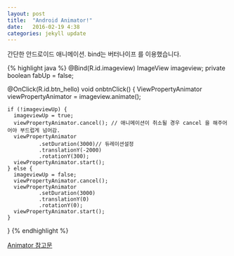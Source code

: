 ```yaml
---
layout: post
title:  "Android Animator!"
date:   2016-02-19 4:38
categories: jekyll update
---
```


간단한 안드로이드 애니메이션.
bind는 <a gref="https://github.com/JakeWharton/butterknife">버터나이프</a> 를 이용했습니다.

{% highlight java %}
  @Bind(R.id.imageview) ImageView imageview;
  private boolean fabUp = false;

  @OnClick(R.id.btn_hello)
  void onbtnClick() {
    ViewPropertyAnimator viewPropertyAnimator = imageview.animate();

    if (!imageviewUp) {
      imageviewUp = true;
      viewPropertyAnimator.cancel(); // 애니메이션이 취소될 경우 cancel 을 해주어어야 부드럽게 넘어감.
      viewPropertyAnimator
              .setDuration(3000)// 듀레이션설정
              .translationY(-2000)
              .rotationY(300);
      viewPropertyAnimator.start();
    } else {
      imageviewUp = false;
      viewPropertyAnimator.cancel();
      viewPropertyAnimator
              .setDuration(3000)
              .translationY(0)
              .rotationY(0);
      viewPropertyAnimator.start();
    }
  }
{% endhighlight %}

<a href="http://developer.android.com/intl/ko/reference/android/animation/Animator.html">Animator 참고문</a>

